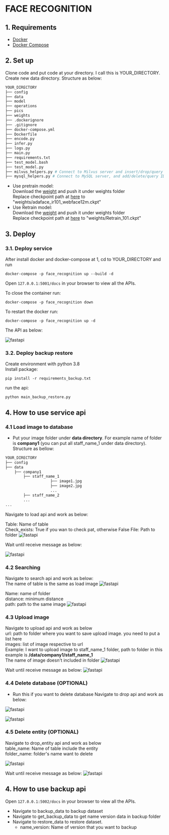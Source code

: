 # FACE RECOGNITION

## 1. Requirements
- [Docker](https://docs.docker.com/engine/install/)
- [Docker Compose](https://docs.docker.com/compose/install/)

## 2. Set up
Clone code and put code at your directory. I call this is YOUR_DIRECTORY. Create new data directory. Structure as below:
```bash
YOUR_DIRECTORY
├── config
├── data
├── model
├── operations
├── pics
├── weights
├── .dockerignore
├── .gitignore
├── docker-compose.yml
├── Dockerfile
├── encode.py
├── infer.py
├── logs.py
├── main.py
├── requirements.txt
├── test_model.bash
├── test_model.py
├── milvus_helpers.py # Connect to Milvus server and insert/drop/query vectors in Milvus.
├── mysql_helpers.py # Connect to MySQL server, and add/delete/query IDs and object information.
```

- Use pretrain model:   
Download the [weight](https://drive.google.com/file/d/1ZUA02NPt_nElbFlsTpJofCTxgE1gdYhP/view?usp=sharing) and push it under weights folder  
Replace checkpoint path at [here](https://github.com/Lill98/face_recognition/blob/de10d6e72fd769b7972750405c22dd0047ea38d8/main.py#L41) to "weights/adaface_ir101_webface12m.ckpt"
- Use Retrain model:  
Download the [weight](https://drive.google.com/file/d/1BDBwt-ZNydUavfnFfNO9HQEXR6SC1kLP/view?usp=sharing) and push it under weights folder  
Replace checkpoint path at [here](https://github.com/Lill98/face_recognition/blob/de10d6e72fd769b7972750405c22dd0047ea38d8/main.py#L41) to "weights/Retrain_101.ckpt"


## 3. Deploy
### 3.1. Deploy service

After install docker and docker-compose at 1, cd to YOUR_DIRECTORY and run 
```
docker-compose -p face_recognition up --build -d
```
Open `127.0.0.1:5001/docs` in your browser to view all the APIs.

To close the container run:
```
docker-compose -p face_recognition down

```
To restart the docker run:
```
docker-compose -p face_recognition up -d
```
The API as below:

![fastapi](pics/api.png)

### 3.2. Deploy backup restore
Create environment with python 3.8  
Install package:  
```
pip install -r requirements_backup.txt
```
run the api:
```
python main_backup_restore.py
```

## 4. How to use service api

### 4.1 Load image to database 
- Put your image folder under **data directory**. For example name of folder is **company1** (you can put all staff_name_1 under data directory). Structure as bellow:

```bash
YOUR_DIRECTORY
├── config
├── data
    ├── company1
        ├── staff_name_1
                    ├── image1.jpg
                    ├── image2.jpg
                    ...
        ├── staff_name_2
        ...
...
```
Navigate to load api and work as below:
<!-- 
![fastapi](pics/API4.png)
Path to image folder in this example is **/data/company1** -->
Table: Name of table  
Check_exists: True if you wan to check pat, otherwise False
File: Path to folder 
![fastapi](pics/api5.png)

Wait until receive message as below:

![fastapi](pics/API6.png)

### 4.2 Searching
Navigate to search api and work as below:  
The name of table is the same as load image 
![fastapi](pics/API7.png)

Name: name of folder  
distance: minimum distance  
path: path to the same image
![fastapi](pics/API8.png)

### 4.3 Upload image
Navigate to upload api and work as below      
url: path to folder where you want to save upload image. you need to put a list here  
images: list of image respective to url  
Example: I want to upload image to staff_name_1 folder, path to folder in this example is **/data/company1/staff_name_1**  
The name of image doesn't included in folder
![fastapi](pics/API10.png)

Wait until receive message as below:
![fastapi](pics/API12.png)

### 4.4 Delete database (OPTIONAL)
- Run this if you want to delete database
Navigate to drop api and work as below:

![fastapi](pics/API2.png)

![fastapi](pics/API3.png)

### 4.5 Delete entity (OPTIONAL)
Navigate to drop_entity api and work as below  
table_name: Name of table include the entity   
folder_name: folder's name want to delete

![fastapi](pics/API11.png)

Wait until receive message as below:
![fastapi](pics/API13.png)

## 4. How to use backup api
Open `127.0.0.1:5002/docs` in your browser to view all the APIs.

- Navigate to backup_data to backup dataset
- Navigate to get_backup_data to get name version data in backup folder
- Navigate to restore_data to restore dataset.
  + name_version: Name of version that you want to backup  